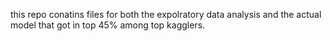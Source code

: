 this repo conatins files for both the expolratory data analysis and the actual model that got in top 45% among top kagglers.
